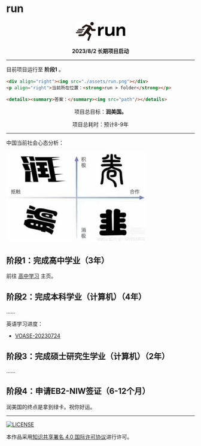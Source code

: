 # run

<p align="center"><img src="./assets/run.png"></p>
<p align="center"><strong>2023/8/2 长期项目启动</strong></p>

---

目前项目运行至 **阶段1** 。

```html
<div align="right"><img src="./assets/run.png"></div>
<p align="right">当前所在位置：<strong>run > folder</strong></p>
```

```html
<details><summary>答案：</summary><img src="path"/></details>
```

<p align="center">项目总目标：<strong>润美国。</strong></p>
<p align="center">项目总耗时：预计8-9年</p>

---

中国当前社会心态分析：

![i](./assets/young_analyse.jpg)

## 阶段1：完成高中学业（3年）

前往 [高中学习](./高中/README.md) 主页。

## 阶段2：完成本科学业（计算机）（4年）

……

英语学习进度：

* [VOASE-20230724](./English/VOA/VOASE-20230724.md)

## 阶段3：完成硕士研究生学业（计算机）（2年）

……

## 阶段4：申请EB2-NIW签证（6-12个月）

润美国的终点是拿到绿卡。祝你好运。

---

[![LICENSE](https://i.creativecommons.org/l/by-sa/4.0/88x31.png)](https://creativecommons.org/licenses/by-sa/4.0/deed.zh)

本作品采用[知识共享署名 4.0 国际许可协议](https://creativecommons.org/licenses/by-sa/4.0/deed.zh)进行许可。